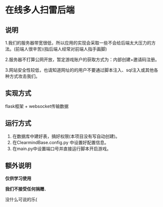 # 在线多人扫雷后端

## 说明

1.我们的服务器带宽很低，所以应用的实现会采取一些不会给后端太大压力的方法。(前端人很辛苦)(指后端人经常对前端人指手画脚)

2.服务器不打算公网开放，暂定游戏账户的获取方式为：内部创建+邀请码注册。

3.网站安全性较低，也请知道网址的的用户不要通过脚本注入、sql注入或其他各种方式攻击我们。

## 实现方式

flask框架 + websocket传输数据

## 运行方式

1. 在数据库中建好表，搞好权限(本项目没有写自动创建)。
2. 在ClearmindBase.config.py 中设置好配置信息。
3. 在main.py中设置端口号并直接运行脚本开启游戏。

## 额外说明

**仅供学习使用**

**我们不接受任何捐赠**、

没什么可说的乐(

